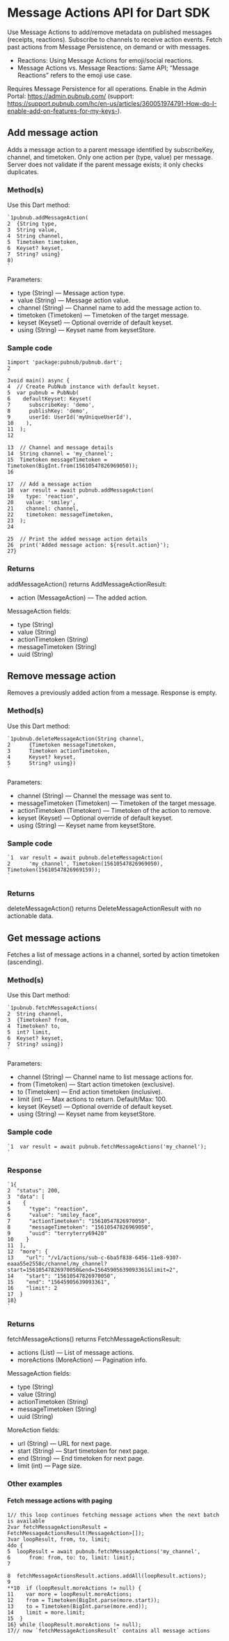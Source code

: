 # Message Actions API for Dart SDK

Use Message Actions to add/remove metadata on published messages (receipts, reactions). Subscribe to channels to receive action events. Fetch past actions from Message Persistence, on demand or with messages.

- Reactions: Using Message Actions for emoji/social reactions.
- Message Actions vs. Message Reactions: Same API; “Message Reactions” refers to the emoji use case.

Requires Message Persistence for all operations. Enable in the Admin Portal: https://admin.pubnub.com/ (support: https://support.pubnub.com/hc/en-us/articles/360051974791-How-do-I-enable-add-on-features-for-my-keys-).

## Add message action

Adds a message action to a parent message identified by subscribeKey, channel, and timetoken. Only one action per (type, value) per message. Server does not validate if the parent message exists; it only checks duplicates.

### Method(s)

Use this Dart method:

```
`1pubnub.addMessageAction(  
2  {String type,  
3  String value,  
4  String channel,  
5  Timetoken timetoken,  
6  Keyset? keyset,  
7  String? using}  
8)   
`
```

Parameters:
- type (String) — Message action type.
- value (String) — Message action value.
- channel (String) — Channel name to add the message action to.
- timetoken (Timetoken) — Timetoken of the target message.
- keyset (Keyset) — Optional override of default keyset.
- using (String) — Keyset name from keysetStore.

### Sample code

```
1import 'package:pubnub/pubnub.dart';  
2
  
3void main() async {  
4  // Create PubNub instance with default keyset.  
5  var pubnub = PubNub(  
6    defaultKeyset: Keyset(  
7      subscribeKey: 'demo',  
8      publishKey: 'demo',  
9      userId: UserId('myUniqueUserId'),  
10    ),  
11  );  
12
  
13  // Channel and message details  
14  String channel = 'my_channel';  
15  Timetoken messageTimetoken = Timetoken(BigInt.from(15610547826969050));  
16
  
17  // Add a message action  
18  var result = await pubnub.addMessageAction(  
19    type: 'reaction',  
20    value: 'smiley',  
21    channel: channel,  
22    timetoken: messageTimetoken,  
23  );  
24
  
25  // Print the added message action details  
26  print('Added message action: ${result.action}');  
27}  
```

### Returns

addMessageAction() returns AddMessageActionResult:
- action (MessageAction) — The added action.

MessageAction fields:
- type (String)
- value (String)
- actionTimetoken (String)
- messageTimetoken (String)
- uuid (String)

## Remove message action

Removes a previously added action from a message. Response is empty.

### Method(s)

Use this Dart method:

```
`1pubnub.deleteMessageAction(String channel,  
2      {Timetoken messageTimetoken,  
3      Timetoken actionTimetoken,  
4      Keyset? keyset,  
5      String? using})  
`
```

Parameters:
- channel (String) — Channel the message was sent to.
- messageTimetoken (Timetoken) — Timetoken of the target message.
- actionTimetoken (Timetoken) — Timetoken of the action to remove.
- keyset (Keyset) — Optional override of default keyset.
- using (String) — Keyset name from keysetStore.

### Sample code

```
`1  var result = await pubnub.deleteMessageAction(  
2      'my_channel', Timetoken(15610547826969050), Timetoken(15610547826969159));  
`
```

### Returns

deleteMessageAction() returns DeleteMessageActionResult with no actionable data.

## Get message actions

Fetches a list of message actions in a channel, sorted by action timetoken (ascending).

### Method(s)

Use this Dart method:

```
`1pubnub.fetchMessageActions(  
2  String channel,  
3  {Timetoken? from,  
4  Timetoken? to,  
5  int? limit,  
6  Keyset? keyset,  
7  String? using})  
`
```

Parameters:
- channel (String) — Channel name to list message actions for.
- from (Timetoken) — Start action timetoken (exclusive).
- to (Timetoken) — End action timetoken (inclusive).
- limit (int) — Max actions to return. Default/Max: 100.
- keyset (Keyset) — Optional override of default keyset.
- using (String) — Keyset name from keysetStore.

### Sample code

```
`1  var result = await pubnub.fetchMessageActions('my_channel');  
`
```

### Response

```
`1{  
2  "status": 200,  
3  "data": [  
4    {  
5      "type": "reaction",  
6      "value": "smiley_face",  
7      "actionTimetoken": "15610547826970050",  
8      "messageTimetoken": "15610547826969050",  
9      "uuid": "terryterry69420"  
10    }  
11  ],  
12  "more": {  
13    "url": "/v1/actions/sub-c-6ba5f838-6456-11e8-9307-eaaa55e2558c/channel/my_channel?start=15610547826970050&end=15645905639093361&limit=2",  
14    "start": "15610547826970050",  
15    "end": "15645905639093361",  
16    "limit": 2  
17  }  
18}  
`
```

### Returns

fetchMessageActions() returns FetchMessageActionsResult:
- actions (List<MessageAction>) — List of message actions.
- moreActions (MoreAction) — Pagination info.

MessageAction fields:
- type (String)
- value (String)
- actionTimetoken (String)
- messageTimetoken (String)
- uuid (String)

MoreAction fields:
- url (String) — URL for next page.
- start (String) — Start timetoken for next page.
- end (String) — End timetoken for next page.
- limit (int) — Page size.

### Other examples

#### Fetch message actions with paging

```
1// this loop continues fetching message actions when the next batch is available  
2var fetchMessageActionsResult = FetchMessageActionsResult(MessageAction>[]);  
3var loopResult, from, to, limit;  
4do {  
5  loopResult = await pubnub.fetchMessageActions('my_channel',  
6      from: from, to: to, limit: limit);  
7
  
8  fetchMessageActionsResult.actions.addAll(loopResult.actions);  
9
**10  if (loopResult.moreActions != null) {  
11    var more = loopResult.moreActions;  
12    from = Timetoken(BigInt.parse(more.start));  
13    to = Timetoken(BigInt.parse(more.end));  
14    limit = more.limit;  
15  }  
16} while (loopResult.moreActions != null);  
17// now `fetchMessageActionsResult` contains all message actions  
```